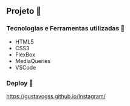 ## Projeto 🚀

### Tecnologias e Ferramentas utilizadas 🤖
- HTML5
- CSS3
- FlexBox
- MediaQueries
- VSCode

### Deploy 🔌
https://gustavogss.github.io/Instagram/
